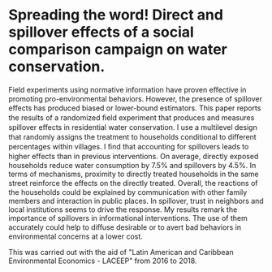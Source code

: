 # Spreading the word! Direct and spillover effects of a social comparison campaign on water conservation.

Field experiments using normative information have proven eﬀective in promoting pro-environmental behaviors. However, the presence of spillover eﬀects has produced biased or lower-bound estimators. This paper reports the results of a randomized ﬁeld experiment that produces and measures spillover eﬀects in residential water conservation. I use a multilevel design that randomly assigns the treatment to households conditional to diﬀerent percentages within villages. I ﬁnd that accounting for spillovers leads to higher eﬀects than in previous interventions. On average, directly exposed households reduce water consumption by 7.5% and spillovers by 4.5%. In terms of mechanisms, proximity to directly treated households in the same street reinforce the eﬀects on the directly treated. Overall, the reactions of the households could be explained by communication with other family members and interaction in public places. In spillover, trust in neighbors and local institutions seems to drive the response. My results remark the importance of spillovers in informational interventions. The use of them accurately could help to diﬀuse desirable or to avert bad behaviors in environmental concerns at a lower cost.

This was carried out with the aid of "Latin American and Caribbean Environmental Economics - LACEEP" from 2016 to 2018. 
